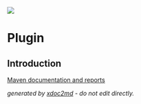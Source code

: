 ![](http://dev.lutece.paris.fr/jenkins/buildStatus/icon?job=system-plugin-shorturl-deploy)
# Plugin

## Introduction


[Maven documentation and reports](http://dev.lutece.paris.fr/plugins/plugin-shorturl/)



 *generated by [xdoc2md](https://github.com/lutece-platform/tools-maven-xdoc2md-plugin) - do not edit directly.*